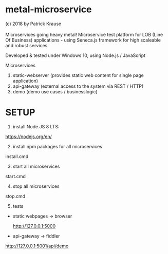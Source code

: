 # metal-microservice

(c) 2018 by Patrick Krause<br><br>
Microservices going heavy metal! Microservice test platform for LOB (Line Of Business) applications - using Seneca.js framework for high scaleable and robust services.

Developed & tested under Windows 10, using Node.js / JavaScript

Microservices

1. static-webserver (provides static web content for single page application)
2. api-gateway (external access to the system via REST / HTTP)
3. demo (demo use cases / businesslogic)

SETUP
======

1. install Node.JS 8 LTS:

https://nodejs.org/en/

2. install npm packages for all microservices

install.cmd

3. start all microservices

start.cmd

4. stop all microservices

stop.cmd
 
5. tests

- static webpages -> browser

  http://127.0.0.1:5000

- api-gateway -> fiddler

http://127.0.0.1:5001/api/demo

